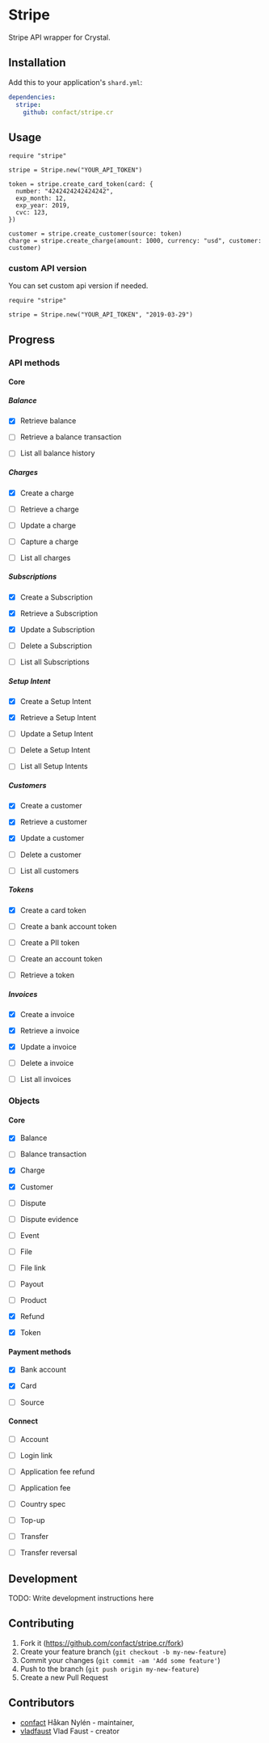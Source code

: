 # Stripe

Stripe API wrapper for Crystal.

## Installation

Add this to your application's `shard.yml`:

```yaml
dependencies:
  stripe:
    github: confact/stripe.cr
```

## Usage

```crystal
require "stripe"

stripe = Stripe.new("YOUR_API_TOKEN")

token = stripe.create_card_token(card: {
  number: "4242424242424242",
  exp_month: 12,
  exp_year: 2019,
  cvc: 123,
})

customer = stripe.create_customer(source: token)
charge = stripe.create_charge(amount: 1000, currency: "usd", customer: customer)
```

### custom API version

You can set custom api version if needed.

```crystal
require "stripe"

stripe = Stripe.new("YOUR_API_TOKEN", "2019-03-29")
```

## Progress

### API methods

#### Core

##### Balance

- [x] Retrieve balance

- [ ] Retrieve a balance transaction

- [ ] List all balance history

##### Charges

- [x] Create a charge

- [ ] Retrieve a charge

- [ ] Update a charge

- [ ] Capture a charge

- [ ] List all charges

##### Subscriptions
- [x] Create a Subscription

- [x] Retrieve a Subscription

- [x] Update a Subscription

- [ ] Delete a Subscription

- [ ] List all Subscriptions

##### Setup Intent

- [x] Create a Setup Intent

- [x] Retrieve a Setup Intent

- [ ] Update a Setup Intent

- [ ] Delete a Setup Intent

- [ ] List all Setup Intents

##### Customers

- [x] Create a customer

- [x] Retrieve a customer

- [x] Update a customer

- [ ] Delete a customer

- [ ] List all customers

##### Tokens

- [x] Create a card token

- [ ] Create a bank account token

- [ ] Create a PII token

- [ ] Create an account token

- [ ] Retrieve a token

##### Invoices

- [x] Create a invoice

- [x] Retrieve a invoice

- [x] Update a invoice

- [ ] Delete a invoice

- [ ] List all invoices


### Objects

#### Core

- [x] Balance

- [ ] Balance transaction

- [x] Charge

- [x] Customer

- [ ] Dispute

- [ ] Dispute evidence

- [ ] Event

- [ ] File

- [ ] File link

- [ ] Payout

- [ ] Product

- [x] Refund

- [x] Token

#### Payment methods

- [x] Bank account

- [x] Card

- [ ] Source

#### Connect


- [ ] Account

- [ ] Login link

- [ ] Application fee refund

- [ ] Application fee

- [ ] Country spec

- [ ] Top-up

- [ ] Transfer

- [ ] Transfer reversal

## Development

TODO: Write development instructions here

## Contributing

1. Fork it (<https://github.com/confact/stripe.cr/fork>)
2. Create your feature branch (`git checkout -b my-new-feature`)
3. Commit your changes (`git commit -am 'Add some feature'`)
4. Push to the branch (`git push origin my-new-feature`)
5. Create a new Pull Request

## Contributors

- [confact](https://github.com/confact) Håkan Nylén - maintainer,
- [vladfaust](https://github.com/vladfaust) Vlad Faust - creator
